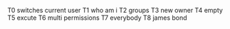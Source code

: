 T0 switches current user T1 who am i T2 groups T3 new owner T4 empty T5 excute T6 multi permissions T7 everybody T8 james bond
